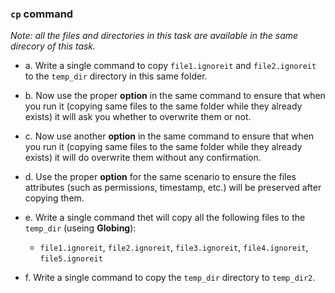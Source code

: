 ### `cp` command
*Note: all the files and directories in this task are available in the same direcory of this task.*

* a. Write a single command to copy `file1.ignoreit` and `file2.ignoreit` to the `temp_dir` directory in this same folder.
* b. Now use the proper **option** in the same command to ensure that when you run it (copying same files to the same folder while they already exists) it will ask you whether to overwrite them or not.
* c. Now use another **option** in the same command to ensure that when you run it (copying same files to the same folder while they already exists) it will do overwrite them without any confirmation.
* d. Use the proper **option** for the same scenario to ensure the files attributes (such as permissions, timestamp, etc.) will be preserved after copying them.
* e. Write a single command thet will copy all the following files to the `temp_dir` (useing **Globing**):
  * `file1.ignoreit`, `file2.ignoreit`, `file3.ignoreit`, `file4.ignoreit`, `file5.ignoreit`

* f. Write a single command to copy the `temp_dir` directory to `temp_dir2`.

